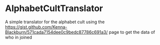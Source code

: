 # AlphabetCultTranslator
A simple translator for the alphabet cult using the https://gist.github.com/Kenna-Blackburn/571cada7154dee0c9bedc87786c691a3/ page to get the data of who in joined
